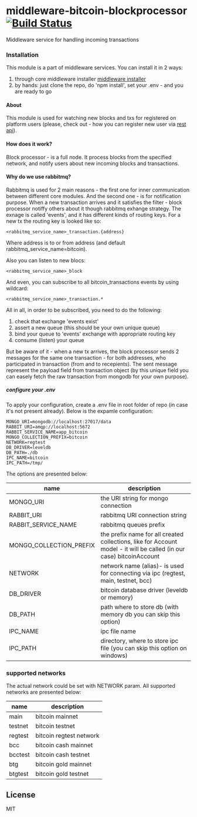 # middleware-bitcoin-blockprocessor [![Build Status](https://travis-ci.org/ChronoBank/middleware-bitcoin-blockprocessor.svg?branch=master)](https://travis-ci.org/ChronoBank/middleware-bitcoin-blockprocessor)

Middleware service for handling incoming transactions

### Installation

This module is a part of middleware services. You can install it in 2 ways:

1) through core middleware installer  [middleware installer](https://github.com/ChronoBank/middleware-bitcoin)
2) by hands: just clone the repo, do 'npm install', set your .env - and you are ready to go

#### About
This module is used for watching new blocks and txs for registered on platform users (please, check out - how you can register new user via [rest api](https://github.com/ChronoBank/middleware-bitcoin-rest)).


#### How does it work?

Block processor - is a full node. It process blocks
from the specified network, and notify users about new incoming blocks and transactions.

#### Why do we use rabbitmq?



Rabbitmq is used for 2 main reasons - the first one for inner communication between different core modules. And the second one - is for notification purpose. When a new transaction arrives and it satisfies the filter - block processor notiffy others about it though rabbitmq exhange strategy. The exnage is called 'events', and it has different kinds of routing keys. For a new tx the routing key is looked like so:

```
<rabbitmq_service_name>_transaction.{address}
```
Where address is to or from address (and default rabbitmq_service_name=bitcoin).


Also you can listen to new blocs:
```
<rabbitmq_service_name>_block
```


And even, you can subscribe to all bitcoin_transactions events by using wildcard:
```
<rabbitmq_service_name>_transaction.*
```

All in all, in order to be subscribed, you need to do the following:
1) check that exchange 'events exist'
2) assert a new queue (this should be your own unique queue)
3) bind your queue to 'events' exchange with appropriate routing key
4) consume (listen) your queue


But be aware of it - when a new tx arrives, the block processor sends 2 messages for the same one transaction - for both addresses, who participated in transaction (from and to recepients). The sent message represent the payload field from transaction object (by this unique field you can easely fetch the raw transaction from mongodb for your own purpose).

##### сonfigure your .env

To apply your configuration, create a .env file in root folder of repo (in case it's not present already).
Below is the expamle configuration:

```
MONGO_URI=mongodb://localhost:27017/data
RABBIT_URI=amqp://localhost:5672
RABBIT_SERVICE_NAME=app_bitcoin
MONGO_COLLECTION_PREFIX=bitcoin
NETWORK=regtest
DB_DRIVER=leveldb
DB_PATH=./db
IPC_NAME=bitcoin
IPC_PATH=/tmp/
```

The options are presented below:

| name | description|
| ------ | ------ |
| MONGO_URI   | the URI string for mongo connection
| RABBIT_URI   | rabbitmq URI connection string
| RABBIT_SERVICE_NAME   | rabbitmq queues prefix
| MONGO_COLLECTION_PREFIX   | the prefix name for all created collections, like for Account model - it will be called (in our case) bitcoinAccount
| NETWORK   | network name (alias)- is used for connecting via ipc (regtest, main, testnet, bcc)
| DB_DRIVER   | bitcoin database driver (leveldb or memory)
| DB_PATH   | path where to store db (with memory db you can skip this option)
| IPC_NAME   | ipc file name
| IPC_PATH   | directory, where to store ipc file (you can skip this option on windows)

### supported networks

The actual network could be set with NETWORK param. All supported networks are presented below:

| name | description|
| ------ | ------ |
| main   | bitcoin mainnet
| testnet   | bitcoin testnet
| regtest   | bitcoin regtest network
| bcc   | bitcoin cash mainnet
| bcctest   | bitcoin cash testnet
| btg   | bitcoin gold mainnet
| btgtest   | bitcoin gold testnet


License
----

MIT